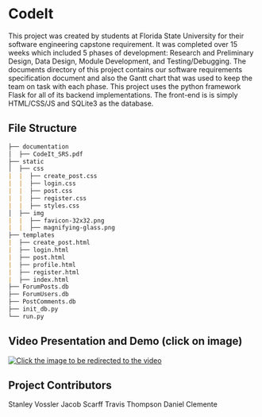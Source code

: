 # CodeIt
This project was created by students at Florida State University for their software engineering capstone requirement. It was completed over 15 weeks which included 5 phases of development: Research and Preliminary Design, Data Design, Module Development, and Testing/Debugging. The documents directory of this project contains our software requirements specification document and also the Gantt chart that was used to keep the team on task with each phase. This project uses the python framework Flask for all of its backend implementations. The front-end is is simply HTML/CSS/JS and SQLite3 as the database.

## File Structure
```markdown
├── documentation
│  ├── CodeIt_SRS.pdf
├── static 
│  ├── css
|  |  ├── create_post.css
|  |  ├── login.css
|  |  ├── post.css
|  |  ├── register.css
|  |  ├── styles.css
│  ├── img
|  |  ├── favicon-32x32.png
|  |  ├── magnifying-glass.png
├── templates
|  ├── create_post.html
|  ├── login.html
|  ├── post.html
|  ├── profile.html
|  ├── register.html
|  ├── index.html
├── ForumPosts.db
├── ForumUsers.db
├── PostComments.db
├── init_db.py
└── run.py
```
## Video Presentation and Demo (click on image)
[![Click the image to be redirected to the video](https://img.youtube.com/vi/1VGL2ltHpMs/0.jpg)](https://www.youtube.com/watch?v=1VGL2ltHpMs)

## Project Contributors
Stanley Vossler
Jacob Scarff
Travis Thompson
Daniel Clemente
